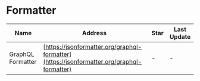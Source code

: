# Formatter
Name| Address | Star| Last Update
-|-|-|-|
GraphQL Formatter|[https://jsonformatter.org/graphql-formatter](https://jsonformatter.org/graphql-formatter)|-|-

